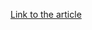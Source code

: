 [Link to the article](https://symantec-enterprise-blogs.security.com/blogs/threat-intelligence/hydrochasma-asia-medical-shipping-intelligence-gathering)
